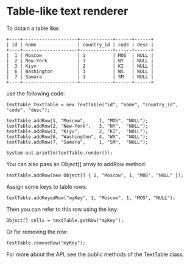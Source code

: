 # Table-like text renderer

To obtain a table like:

    +----+--------------------+------------+------+------+
    | id | name               | country_id | code | desc |
    +----+--------------------+------------+------+------+
    |  1 | Moscow             | 1          | MOS  | NULL |
    |  2 | New-York           | 3          | NY   | NULL |
    |  3 | Kiyv               | 2          | KI   | NULL |
    |  6 | Washington         | 3          | WS   | NULL |
    |  7 | Samara             | 1          | SM   | NULL |
    +----+--------------------+------------+------+------+

use the following code:

    TextTable textTable = new TextTable("id", "name", "country_id", "code", "desc");
    
    textTable.addRow(1, "Moscow",     1, "MOS", "NULL");
    textTable.addRow(2, "New-York",   3, "NY",  "NULL");
    textTable.addRow(3, "Kiyv",       2, "KI",  "NULL");
    textTable.addRow(6, "Washington", 4, "WS",  "NULL");
    textTable.addRow(7, "Samara",     1, "SM",  "NULL");
    
    System.out.println(textTable.render());

You can also pass an Object[] array to addRow method:

    textTable.addRow(new Object[] { 1, "Moscow", 1, "MOS", "NULL" });

Assign some keys to table rows:

    textTable.addKeyedRow("myKey", 1, "Moscow", 1, "MOS", "NULL");

Then you can refer to this row using the key:

    Object[] cells = textTable.getRow("myKey");

Or for removing the row:

    textTable.removeRow("myKey");

For more about the API, see the public methods of the TextTable class. 
